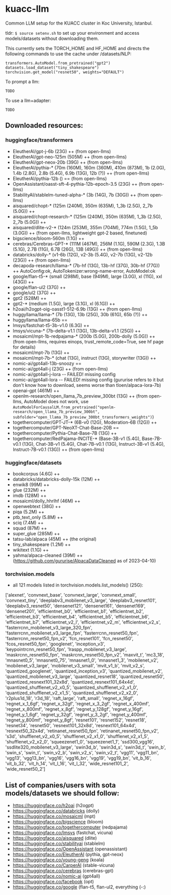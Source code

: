 # kuacc-llm
Common LLM setup for the KUACC cluster in Koc University, Istanbul.

tldr: `$ source setenv.sh` to set up your environment and access models/datasets without downloading them.

This currently sets the TORCH_HOME and HF_HOME and directs the following commands to use the cache under /datasets/NLP:
```
transformers.AutoModel.from_pretrained("gpt2")
datasets.load_dataset("tiny_shakespeare")
torchvision.get_model("resnet50", weights="DEFAULT")
```

To prompt a llm:
```
TODO
```

To use a llm+adapter:
```
TODO
```


## Downloaded resources:

### huggingface/transformers
* EleutherAI/gpt-j-6b (23G) ++ (from open-llms)
* EleutherAI/gpt-neo-125m (505M) ++ (from open-llms)
* EleutherAI/gpt-neox-20b (39G) ++ (from open-llms)
* EleutherAI/pythia-* (70m (160M), 160m (360M), 410m (873M), 1b (2.0G), 1.4b (2.8G), 2.8b (5.4G), 6.9b (13G), 12b (?)) ++ (from open-llms)
* EleutherAI/pythia-12b () == (from open-llms)
* OpenAssistant/oasst-sft-4-pythia-12b-epoch-3.5 (23G) ++ (from open-llms)
* StabilityAI/stablelm-tuned-alpha-* (3b (14G), 7b (30G)) ++ (from open-llms)
* aisquared/chopt-* (125m (240M), 350m (635M), 1_3b (2.5G), 2_7b (5.0G)) ++
* aisquared/chopt-research-* (125m (240M), 350m (635M), 1_3b (2.5G), 2_7b (5.0G)) ++
* aisquared/dlite-v2-* (124m (253M), 355m (704M), 774m (1.5G), 1_5b (3.0G)) ++ (from open-llms, lightweight gpt-2 based, finetuned)
* bigscience/bloom-560m (1.1G) ++
* cerebras/Cerebras-GPT-* (111M (467M), 256M (1.1G), 590M (2.3G), 1.3B (5.1G), 2.7B (11G), 6.7B (26G), 13B (49G)) ++ (from open-llms)
* databricks/dolly-* (v1-6b (12G), v2-3b (5.4G), v2-7b (13G), v2-12b (23G)) ++ (from open-llms)
* decapoda-research/llama-* (7b-hf (13G), 13b-hf (37G), 30b-hf (77G)) ++ AutoConfig:ok, AutoTokenizer:wrong-name-error, AutoModel:ok
* google/flan-t5-* (small (298M), base (949M), large (3.0G), xl (11G), xxl (43G)) ++
* google/flan-ul2 (37G) ++
* google/ul2 (37G) ++
* gpt2 (528M) ++
* gpt2-* (medium (1.5G), large (3.1G), xl (6.1G)) ++
* h2oai/h2ogpt-oig-oasst1-512-6.9b (13G) ++ (from open-llms)
* huggyllama/llama-* (7b (13G), 13b (25G), 30b (61G), 65b (?)) ++
* huggyllama/llama-65b ==
* lmsys/fastchat-t5-3b-v1.0 (6.3G) ++
* lmsys/vicuna-* (7b-delta-v1.1 (13G), 13b-delta-v1.1 (25G)) ++
* mosaicml/mpt-1b-redpajama-* (200b (5.0G), 200b-dolly (5.0G)) ++ (from open-llms, requires einops, trust_remote_code=True, see hf page for details)
* mosaicml/mpt-7b (13G) ++
* mosaicml/mpt-7b-* (chat (13G), instruct (13G), storywriter (13G)) ++
* nomic-ai/gpt4all-13b-snoozy ==
* nomic-ai/gpt4all-j (23G) ++ (from open-llms)
* nomic-ai/gpt4all-j-lora -- FAILED! missing config
* nomic-ai/gpt4all-lora -- FAILED! missing config (gururise refers to it but don't know how to download, seems worse than tloen/alpaca-lora-7b)
* openai-gpt (461M) ++
* openlm-research/open_llama_7b_preview_300bt (13G) ++ (from open-llms, AutoModel does not work, use `AutoModelForCausalLM.from_pretrained("openlm-research/open_llama_7b_preview_300bt", subfolder="open_llama_7b_preview_300bt_transformers_weights")`)
* togethercomputer/GPT-JT-* (6B-v0 (12G), Moderation-6B (12G)) ++
* togethercomputer/GPT-NeoXT-Chat-Base-20B ==
* togethercomputer/Pythia-Chat-Base-7B (13G) ++
* togethercomputer/RedPajama-INCITE-* (Base-3B-v1 (5.4G), Base-7B-v0.1 (13G), Chat-3B-v1 (5.4G), Chat-7B-v0.1 (13G), Instruct-3B-v1 (5.4G), Instruct-7B-v0.1 (13G)) ++ (from open-llms)

### huggingface/datasets

* bookcorpus (4.6G) ++
* databricks/databricks-dolly-15k (12M) ++
* enwik8 (99M) ++
* glue (232M) ++
* imdb (128M) ++
* mosaicml/dolly_hhrlhf (46M) ++
* openwebtext (38G) ++
* piqa (5.2M) ++
* ptb_text_only (5.8M) ++
* sciq (7.4M) ++
* squad (87M) ++
* super_glue (285M) ++
* tatsu-lab/alpaca (45M) ++ (the original)
* tiny_shakespeare (1.2M) ++
* wikitext (1.1G) ++
* yahma/alpaca-cleaned (39M) ++ (https://github.com/gururise/AlpacaDataCleaned as of 2023-04-10)

### torchvision.models

* all 121 models listed in torchvision.models.list_models() (25G):

['alexnet', 'convnext_base', 'convnext_large', 'convnext_small', 'convnext_tiny', 'deeplabv3_mobilenet_v3_large', 'deeplabv3_resnet101', 'deeplabv3_resnet50', 'densenet121', 'densenet161', 'densenet169', 'densenet201', 'efficientnet_b0', 'efficientnet_b1', 'efficientnet_b2', 'efficientnet_b3', 'efficientnet_b4', 'efficientnet_b5', 'efficientnet_b6', 'efficientnet_b7', 'efficientnet_v2_l', 'efficientnet_v2_m', 'efficientnet_v2_s', 'fasterrcnn_mobilenet_v3_large_320_fpn', 'fasterrcnn_mobilenet_v3_large_fpn', 'fasterrcnn_resnet50_fpn', 'fasterrcnn_resnet50_fpn_v2', 'fcn_resnet101', 'fcn_resnet50', 'fcos_resnet50_fpn', 'googlenet', 'inception_v3', 'keypointrcnn_resnet50_fpn', 'lraspp_mobilenet_v3_large', 'maskrcnn_resnet50_fpn', 'maskrcnn_resnet50_fpn_v2', 'maxvit_t', 'mc3_18', 'mnasnet0_5', 'mnasnet0_75', 'mnasnet1_0', 'mnasnet1_3', 'mobilenet_v2', 'mobilenet_v3_large', 'mobilenet_v3_small', 'mvit_v1_b', 'mvit_v2_s', 'quantized_googlenet', 'quantized_inception_v3', 'quantized_mobilenet_v2', 'quantized_mobilenet_v3_large', 'quantized_resnet18', 'quantized_resnet50', 'quantized_resnext101_32x8d', 'quantized_resnext101_64x4d', 'quantized_shufflenet_v2_x0_5', 'quantized_shufflenet_v2_x1_0', 'quantized_shufflenet_v2_x1_5', 'quantized_shufflenet_v2_x2_0', 'r2plus1d_18', 'r3d_18', 'raft_large', 'raft_small', 'regnet_x_16gf', 'regnet_x_1_6gf', 'regnet_x_32gf', 'regnet_x_3_2gf', 'regnet_x_400mf', 'regnet_x_800mf', 'regnet_x_8gf', 'regnet_y_128gf', 'regnet_y_16gf', 'regnet_y_1_6gf', 'regnet_y_32gf', 'regnet_y_3_2gf', 'regnet_y_400mf', 'regnet_y_800mf', 'regnet_y_8gf', 'resnet101', 'resnet152', 'resnet18', 'resnet34', 'resnet50', 'resnext101_32x8d', 'resnext101_64x4d', 'resnext50_32x4d', 'retinanet_resnet50_fpn', 'retinanet_resnet50_fpn_v2', 's3d', 'shufflenet_v2_x0_5', 'shufflenet_v2_x1_0', 'shufflenet_v2_x1_5', 'shufflenet_v2_x2_0', 'squeezenet1_0', 'squeezenet1_1', 'ssd300_vgg16', 'ssdlite320_mobilenet_v3_large', 'swin3d_b', 'swin3d_s', 'swin3d_t', 'swin_b', 'swin_s', 'swin_t', 'swin_v2_b', 'swin_v2_s', 'swin_v2_t', 'vgg11', 'vgg11_bn', 'vgg13', 'vgg13_bn', 'vgg16', 'vgg16_bn', 'vgg19', 'vgg19_bn', 'vit_b_16', 'vit_b_32', 'vit_h_14', 'vit_l_16', 'vit_l_32', 'wide_resnet101_2', 'wide_resnet50_2']


## List of companies/users with sota models/datasets we should follow:

* https://huggingface.co/h2oai (h2ogpt)
* https://huggingface.co/databricks (dolly)
* https://huggingface.co/mosaicml (mpt)
* https://huggingface.co/bigscience (bloom)
* https://huggingface.co/togethercomputer (redpajama)
* https://huggingface.co/lmsys (fastchat, vicuna)
* https://huggingface.co/aisquared (dlite)
* https://huggingface.co/stabilityai (stablelm)
* https://huggingface.co/OpenAssistant (openassistant)
* https://huggingface.co/EleutherAI (pythia, gpt-neox)
* https://huggingface.co/young-geng (koala)
* https://huggingface.co/CarperAI (stable-vicuna)
* https://huggingface.co/cerebras (cerebras-gpt)
* https://huggingface.co/nomic-ai (gpt4all)
* https://huggingface.co/facebook (opt)
* https://huggingface.co/google (flan-t5, flan-ul2, everything (-:)
